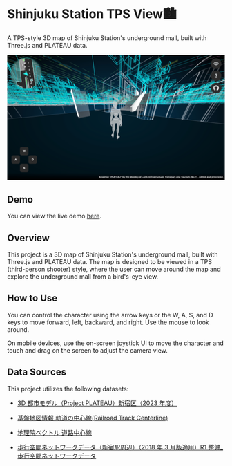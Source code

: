# Shinjuku Station TPS View🏙️

A TPS-style 3D map of Shinjuku Station's underground mall, built with Three.js and PLATEAU data.

![alt text](image.png)

## Demo

You can view the live demo [here](https://satoshi7190.github.io/three-plateau-tps/).

## Overview

This project is a 3D map of Shinjuku Station's underground mall, built with Three.js and PLATEAU data. The map is designed to be viewed in a TPS (third-person shooter) style, where the user can move around the map and explore the underground mall from a bird's-eye view.

## How to Use

You can control the character using the arrow keys or the W, A, S, and D keys to move forward, left, backward, and right. Use the mouse to look around.

On mobile devices, use the on-screen joystick UI to move the character and touch and drag on the screen to adjust the camera view.

## Data Sources

This project utilizes the following datasets:

- [3D 都市モデル（Project PLATEAU）新宿区（2023 年度）](https://www.geospatial.jp/ckan/dataset/plateau-13104-shinjuku-ku-2023)

- [基盤地図情報 軌道の中心線(Railroad Track Centerline)](https://fgd.gsi.go.jp/download/menu.php)

- [地理院ベクトル 道路中心線](https://github.com/gsi-cyberjapan/experimental_rdcl?tab=readme-ov-file)

- [歩行空間ネットワークデータ（新宿駅周辺）（2018 年 3 月版適用）R1 整備\_歩行空間ネットワークデータ](https://www.hokoukukan.go.jp/metadata/resource/251)
